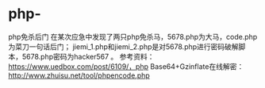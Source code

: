 # php-
php免杀后门
在某次应急中发现了两只php免杀马，5678.php为大马，code.php为菜刀一句话后门；
jiemi_1.php和jiemi_2.php是对5678.php进行密码破解脚本，5678.php密码为hacker567 。
参考资料：https://www.uedbox.com/post/6109/，php 
Base64+Gzinflate在线解密：http://www.zhuisu.net/tool/phpencode.php
